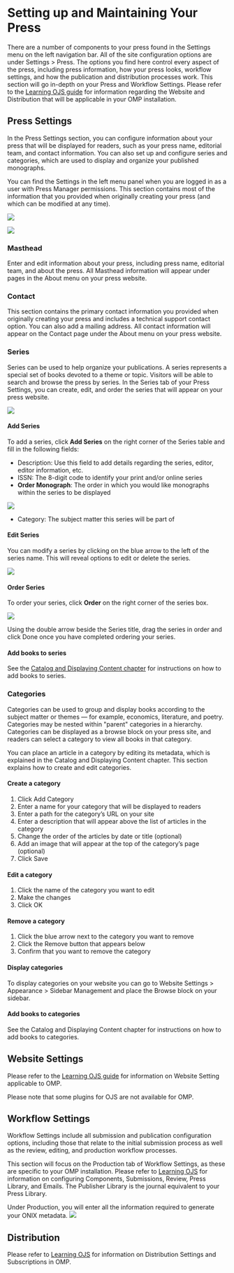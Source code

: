 # Setting up and Maintaining Your Press
There are a number of components to your press found in the Settings menu on the left navigation bar. All of the site configuration options are under Settings > Press. The options you find here control every aspect of the press, including press information, how your press looks, workflow settings, and how the publication and distribution processes work. This section will go in-depth on your Press and Workflow Settings. Please refer to the [Learning OJS guide](https://docs.pkp.sfu.ca/learning-ojs/en/) for information regarding the Website and Distribution that will be applicable in your OMP installation.

## Press Settings
In the Press Settings section, you can configure information about your press that will be displayed for readers, such as your press name, editorial team, and contact information. You can also set up and configure series and categories, which are used to display and organize your published monographs.

You can find the Settings in the left menu panel when you are logged in as a user with Press Manager permissions. This section contains most of the information that you provided when originally creating your press (and which can be modified at any time). 

![](./assets/learning_omp-press_setup.png)

![](./assets/learning_omp-press_setup_2.png)

### Masthead
Enter and edit information about your press, including press name, editorial team, and about the press. All Masthead information will appear under pages in the About menu on your press website.

### Contact 
This section contains the primary contact information you provided when originally creating your press and includes a technical support contact option. You can also add a mailing address. All contact information will appear on the Contact page under the About menu on your press website.
### Series
Series can be used to help organize your publications. A series represents a special set of books devoted to a theme or topic. Visitors will be able to search and browse the press by series. In the Series tab of your Press Settings, you can create, edit, and order the series that will appear on your press website.

![](./assets/learning_omp-press_setup-series.png)

#### Add Series
To add a series, click **Add Series**  on the right corner of the Series table and fill in the following fields:

* Description: Use this field to add details regarding the series, editor, editor information, etc.
* ISSN: The 8-digit code to identify your print and/or online series 
* __Order Monograph__: The order in which you would like monographs within the series to be displayed

![](./assets/learning_omp-press_setup-mono_order.png)

* Category: The subject matter this series will be part of

#### Edit Series
You can modify a series by clicking on the blue arrow to the left of the series name. This will reveal options to edit or delete the series.

![](./assets/learning_omp-press_setup-series.png)

#### Order Series

To order your series, click **Order** on the right corner of the series box. 

![](./assets/learning_omp-press_setup-order_series.png)

Using the double arrow beside the Series title, drag the series in order and click Done once you have completed ordering your series. 

#### Add books to series
See the [Catalog and Displaying Content chapter](./catalog-management.md) for instructions on how to add books to series.

### Categories
Categories can be used to group and display books according to the subject matter or themes — for example, economics, literature, and poetry. Categories may be nested within "parent" categories in a hierarchy. Categories can be displayed as a browse block on your press site, and readers can select a category to view all books in that category.  

You can place an article in a category by editing its metadata, which is explained in the Catalog and Displaying Content chapter. This section explains how to create and edit categories.

#### Create a category
1. Click Add Category
2. Enter a name for your category that will be displayed to readers
3. Enter a path for the category’s URL on your site
4. Enter a description that will appear above the list of articles in the category
5. Change the order of the articles by date or title (optional)
6. Add an image that will appear at the top of the category’s page (optional)
7. Click Save

#### Edit a category
1. Click the name of the category you want to edit
2. Make the changes
3. Click OK

#### Remove a category
1. Click the blue arrow next to the category you want to remove
2. Click the Remove button that appears below
3. Confirm that you want to remove the category

#### Display categories
To display categories on your website you can go to Website Settings > Appearance > Sidebar Management and place the Browse block on your sidebar.

#### Add books to categories
See the Catalog and Displaying Content chapter for instructions on how to add books to categories.

## Website Settings

Please refer to the [Learning OJS guide](https://docs.pkp.sfu.ca/learning-ojs/en/) for information on Website Setting applicable to OMP. 

Please note that some plugins for OJS are not available for OMP.

## Workflow Settings
Workflow Settings include all submission and publication configuration options, including those that relate to the initial submission process as well as the review, editing, and production workflow processes. 


This section will focus on the Production tab of Workflow Settings, as these are specific to your OMP installation. Please refer to [Learning OJS](https://docs.pkp.sfu.ca/learning-ojs/en/) for information on configuring Components, Submissions, Review, Press Library, and Emails. The Publisher Library is the journal equivalent to your Press Library. 

Under Production, you will enter all the information required to generate your ONIX metadata. 
![](./assets/learning_omp-workflow_setting-ONIX.png)

## Distribution 
Please refer to [Learning OJS](https://docs.pkp.sfu.ca/learning-ojs/en/) for information on Distribution Settings and Subscriptions in OMP.



